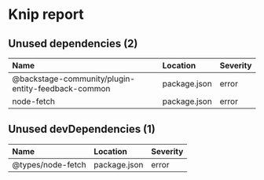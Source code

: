 # Knip report

## Unused dependencies (2)

| Name                                               | Location     | Severity |
| :------------------------------------------------- | :----------- | :------- |
| @backstage-community/plugin-entity-feedback-common | package.json | error    |
| node-fetch                                         | package.json | error    |

## Unused devDependencies (1)

| Name              | Location     | Severity |
| :---------------- | :----------- | :------- |
| @types/node-fetch | package.json | error    |
